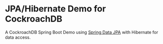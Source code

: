 # JPA/Hibernate Demo for CockroachDB

A CockroachDB Spring Boot Demo using [Spring Data JPA](https://spring.io/projects/spring-data-jpa)
with Hibernate for data access.
